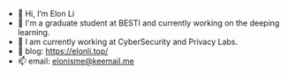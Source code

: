 - 👋 Hi, I’m Elon Li
- 🌱 I'm a graduate student at BESTI and currently working on the deeping learning.
- 🔭 I am currently working at CyberSecurity and Privacy Labs.
- 💞️ blog: https://elonli.top/
- 📫 email: elonisme@keemail.me

<!---
Elonisme/Elonisme is a ✨ special ✨ repository because its `README.md` (this file) appears on your GitHub profile.
You can click the Preview link to take a look at your changes.
--->

